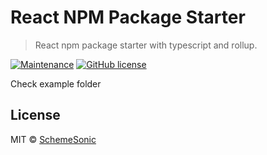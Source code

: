 # React NPM Package Starter

> React npm package starter with typescript and rollup.

[![Maintenance](https://img.shields.io/badge/Maintained%3F-yes-green.svg)](https://GitHub.com/schemesonic/react-npm-starter/graphs/commit-activity)
[![GitHub license](https://img.shields.io/github/license/Naereen/StrapDown.js.svg)](https://github.com/Naereen/StrapDown.js/blob/master/LICENSE)


Check example folder


## License

MIT © [SchemeSonic](https://github.com/SchemeSonic)
